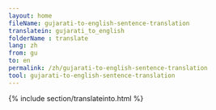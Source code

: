 ```yaml
---
layout: home
fileName: gujarati-to-english-sentence-translation
translatein: gujarati_to_english
folderName : translate
lang: zh
from: gu
to: en
permalink: /zh/gujarati-to-english-sentence-translation
tool: gujarati-to-english-sentence-translation
---
```

{% include section/translateinto.html %}